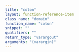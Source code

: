 ```yaml
---
title: "colon"
layout: function-reference-item
class_name: "domain"
function_name: "colon"
snippet: ""
qualifiers: ""
return_type: "varargout"
arguments: "(varargin)"
---
```


<pre class="help-text"></pre>